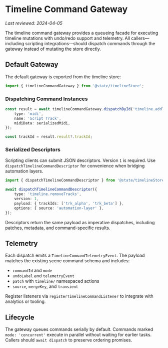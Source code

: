 # Timeline Command Gateway

_Last reviewed: 2024-04-05_

The timeline command gateway provides a queueing facade for executing timeline mutations with
undo/redo support and telemetry. All callers—including scripting integrations—should dispatch
commands through the gateway instead of mutating the store directly.

## Default Gateway

The default gateway is exported from the timeline store:

```ts
import { timelineCommandGateway } from '@state/timelineStore';
```

### Dispatching Command Instances

```ts
const result = await timelineCommandGateway.dispatchById('timeline.addTrack', {
    type: 'midi',
    name: 'Script Track',
    midiData: serializedMidi,
});

const trackId = result.result?.trackId;
```

### Serialized Descriptors

Scripting clients can submit JSON descriptors. Version `1` is required. Use
`dispatchTimelineCommandDescriptor` for convenience when bridging automation layers.

```ts
import { dispatchTimelineCommandDescriptor } from '@state/timelineStore';

await dispatchTimelineCommandDescriptor({
    type: 'timeline.removeTracks',
    version: 1,
    payload: { trackIds: ['trk_alpha', 'trk_beta'] },
    options: { source: 'automation-layer' },
});
```

Descriptors return the same payload as imperative dispatches, including patches, metadata, and
command-specific results.

## Telemetry

Each dispatch emits a `TimelineCommandTelemetryEvent`. The payload matches the existing scene
command schema and includes:

- `commandId` and `mode`
- `undoLabel` and `telemetryEvent`
- `patch` with `timeline/` namespaced actions
- `source`, `mergeKey`, and `transient`

Register listeners via `registerTimelineCommandListener` to integrate with analytics or tooling.

## Lifecycle

The gateway queues commands serially by default. Commands marked `mode: 'concurrent'` execute in
parallel without waiting for earlier tasks. Callers should `await dispatch` to preserve ordering
promises.
